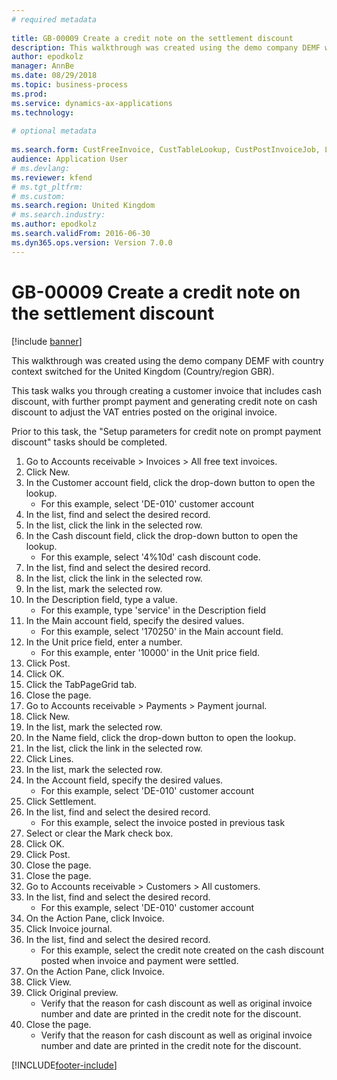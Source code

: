 ```yaml
--- 
# required metadata 
 
title: GB-00009 Create a credit note on the settlement discount
description: This walkthrough was created using the demo company DEMF with country context switched for the United Kingdom (Country/region GBR). 
author: epodkolz
manager: AnnBe 
ms.date: 08/29/2018
ms.topic: business-process 
ms.prod:  
ms.service: dynamics-ax-applications 
ms.technology:  
 
# optional metadata 
 
ms.search.form: CustFreeInvoice, CustTableLookup, CustPostInvoiceJob, LedgerJournalTable, LedgerJournalTransCustPaym, CustOpenTrans, CustTable, CustInvoiceJournal   
audience: Application User 
# ms.devlang:  
ms.reviewer: kfend
# ms.tgt_pltfrm:  
# ms.custom:  
ms.search.region: United Kingdom
# ms.search.industry: 
ms.author: epodkolz
ms.search.validFrom: 2016-06-30 
ms.dyn365.ops.version: Version 7.0.0 
---
```

# GB-00009 Create a credit note on the settlement discount

[!include [banner](../../includes/banner.md)]

This walkthrough was created using the demo company DEMF with country context switched for the United Kingdom (Country/region GBR). 

This task walks you through creating a customer invoice that includes cash discount, with further prompt payment and generating credit note on cash discount to adjust the VAT entries posted on the original invoice. 

Prior to this task, the "Setup parameters for credit note on prompt payment discount" tasks should be completed.

1. Go to Accounts receivable > Invoices > All free text invoices.
2. Click New.
3. In the Customer account field, click the drop-down button to open the lookup.
    * For this example, select 'DE-010' customer account  
4. In the list, find and select the desired record.
5. In the list, click the link in the selected row.
6. In the Cash discount field, click the drop-down button to open the lookup.
    * For this example, select '4%10d' cash discount code.  
7. In the list, find and select the desired record.
8. In the list, click the link in the selected row.
9. In the list, mark the selected row.
10. In the Description field, type a value.
    * For this example, type 'service' in the Description field  
11. In the Main account field, specify the desired values.
    * For this example, select '170250' in the Main account field.  
12. In the Unit price field, enter a number.
    * For this example, enter '10000' in the Unit price field.  
13. Click Post.
14. Click OK.
15. Click the TabPageGrid tab.
16. Close the page.
17. Go to Accounts receivable > Payments > Payment journal.
18. Click New.
19. In the list, mark the selected row.
20. In the Name field, click the drop-down button to open the lookup.
21. In the list, click the link in the selected row.
22. Click Lines.
23. In the list, mark the selected row.
24. In the Account field, specify the desired values.
    * For this example, select 'DE-010' customer account  
25. Click Settlement.
26. In the list, find and select the desired record.
    * For this example, select the invoice posted in previous task  
27. Select or clear the Mark check box.
28. Click OK.
29. Click Post.
30. Close the page.
31. Close the page.
32. Go to Accounts receivable > Customers > All customers.
33. In the list, find and select the desired record.
    * For this example, select 'DE-010' customer account  
34. On the Action Pane, click Invoice.
35. Click Invoice journal.
36. In the list, find and select the desired record.
    * For this example, select the credit note created on the cash discount posted when invoice and payment were settled.  
37. On the Action Pane, click Invoice.
38. Click View.
39. Click Original preview.
    * Verify that the reason for cash discount as well as original invoice number and date are printed in the credit note for the discount.  
40. Close the page.
    * Verify that the reason for cash discount as well as original invoice number and date are printed in the credit note for the discount.  



[!INCLUDE[footer-include](../../../includes/footer-banner.md)]